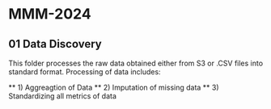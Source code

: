 # MMM-2024

## 01 Data Discovery
This folder processes the raw data obtained either from S3 or .CSV files into standard format. Processing of data includes: 

** 1) Aggreagtion of Data 
** 2) Imputation of missing data 
** 3) Standardizing all metrics of data
